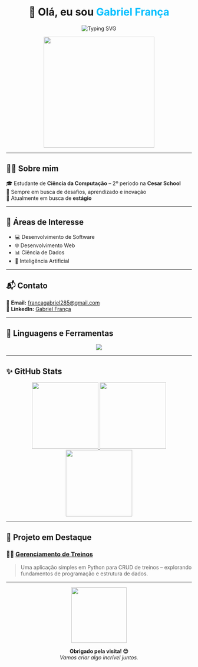 <h1 align="center">👋 Olá, eu sou <span style="color:#00BFFF;">Gabriel França</span></h1>

<p align="center">
  <img src="https://readme-typing-svg.demolab.com?font=Fira+Code&weight=500&size=24&pause=1000&color=00BFFF&center=true&vCenter=true&width=600&lines=Estudante+de+Ci%C3%AAncia+da+Computa%C3%A7%C3%A3o;Apaixonado+por+Tecnologia+e+Inova%C3%A7%C3%A3o;Em+busca+de+est%C3%A1gio+em+TI" alt="Typing SVG" />
</p>

<p align="center">
  <img src="https://media.giphy.com/media/qgQUggAC3Pfv687qPC/giphy.gif" width="300" />
</p>

---

## 🧑‍💻 Sobre mim

🎓 Estudante de **Ciência da Computação** – 2º período na **Cesar School**  
🚀 Sempre em busca de desafios, aprendizado e inovação  
🎯 Atualmente em busca de **estágio** 

---

## 🌟 Áreas de Interesse

- 💻 Desenvolvimento de Software  
- 🌐 Desenvolvimento Web  
- 📊 Ciência de Dados  
- 🤖 Inteligência Artificial  

---

## 📬 Contato

📧 **Email:** [francagabriel285@gmail.com](mailto:francagabriel285@gmail.com)  
💼 **LinkedIn:** [Gabriel França](https://www.linkedin.com/in/gabriel-frança-986471307/)

---

## 🔧 Linguagens e Ferramentas

<p align="center">
  <img src="https://skillicons.dev/icons?i=html,css,js,python,django" />
</p>

---

## ✨ GitHub Stats

<div align="center">

<a href="https://github.com/gabrielfranca10">
  <img height="180em" src="https://github-readme-stats.vercel.app/api?username=gabrielfranca10&show_icons=true&theme=radical&include_all_commits=true&count_private=true&border_radius=20&hide_border=false" />
</a>

<a href="https://github.com/gabrielfranca10">
  <img height="180em" src="https://github-readme-streak-stats.herokuapp.com/?user=gabrielfranca10&theme=radical&hide_border=false&border_radius=20" />
</a>

<a href="https://github.com/gabrielfranca10">
  <img height="180em" src="https://github-readme-stats.vercel.app/api/top-langs/?username=gabrielfranca10&layout=compact&langs_count=7&theme=radical&border_radius=20&hide_border=false" />
</a>

</div>

---

## 🚀 Projeto em Destaque

### 🏋️‍♂️ [Gerenciamento de Treinos](https://github.com/gabrielfranca10/Trabalho_crud/blob/main/Trabalho_crud.py)

> Uma aplicação simples em Python para CRUD de treinos – explorando fundamentos de programação e estrutura de dados.

---

<p align="center">
  <img src="https://media.giphy.com/media/jRf5fsn8G6YaogAWxn/giphy.gif" width="150" />
</p>

<p align="center">
  <b>Obrigado pela visita! 😊</b><br/>
  <i>Vamos criar algo incrível juntos.</i>
</p>
